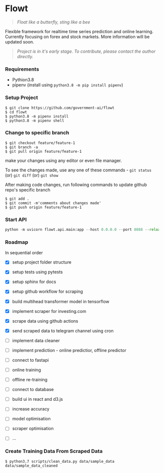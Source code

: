 # Flowt


> *Float like a butterfly, sting like a bee*

Flexible framework for realtime time series prediction and online learning. Currently focusing on forex and stock markets.
More information will be updated soon.

> *Project is in it's early stage. To contribute, please contact the author directly.*

### Requirements

- Pythion3.8
- pipenv (install using `python3.8 -m pip install pipenv`)

### Setup Project

```shell
$ git clone https://github.com/government-ai/flowt
$ cd flowt
$ python3.8 -m pipenv install
$ python3.8 -m pipenv shell
```

### Change to specific branch

```shell
$ git checkout feature/feature-1
$ git branch -a
$ git pull origin feature/feature-1
```
make your changes using any editor or even file manager.

To see the changes made, use any one of these commands  - `git status` (or) `git diff` (or) `git show`

After making code changes, run following commands to update
github repo's specific branch
```shell
$ git add .
$ git commit -m'comments about changes made'
$ git push origin feature/feature-1
```


### Start API

```python
python -m uvicorn flowt.api.main:app --host 0.0.0.0 --port 8088 --reload
```

### Roadmap

In sequential order

- [x] setup project folder structure
- [x] setup tests using pytests
- [x] setup sphinx for docs
- [x] setup github workflow for scraping
- [x] build multihead transformer model in tensorflow
- [x] implement scraper for investing.com
- [x] scrape data using github actions
- [x] send scraped data to telegram channel using cron
- [ ] implement data cleaner
- [ ] implement prediction - online predictior, offline predictor
- [ ] connect to fastapi
- [ ] online training
- [ ] offline re-training
- [ ] connect to database
- [ ] build ui in react and d3.js
- [ ] increase accuracy
- [ ] model optimisation
- [ ] scraper optimisation
- [ ] ...


### Create Training Data From Scraped Data

```shell
$ python3.7 scripts/clean_data.py data/sample_data data/sample_data_cleaned
```